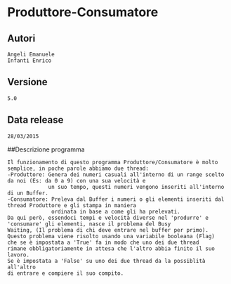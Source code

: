 # Produttore-Consumatore
## Autori
    Angeli Emanuele  
    Infanti Enrico
    
## Versione
    5.0

## Data release
    28/03/2015
    
##Descrizione programma
    
    Il funzionamento di questo programma Produttore/Consumatore è molto semplice, in poche parole abbiamo due thread:
    -Produttore: Genera dei numeri casuali all'interno di un range scelto da noi (Es: da 0 a 9) con una sua velocità e 
                 un suo tempo, questi numeri vengono inseriti all'interno di un Buffer.
    -Consumatore: Preleva dal Buffer i numeri o gli elementi inseriti dal thread Produttore e gli stampa in maniera 
                  ordinata in base a come gli ha prelevati.
    Da qui però, essendoci tempi e velocità diverse nel 'produrre' e 'consumare' gli elementi, nasce il problema del Busy
    Waiting, (Il problema di chi deve entrare nel buffer per primo).
    Questo problema viene risolto usando una variabile booleana (Flag) 
    che se è impostata a 'True' fa in modo che uno dei due thread 
    rimane obbligatoriamente in attesa che l'altro abbia finito il suo lavoro.
    Se è impostata a 'False' su uno dei due thread da la possiblità all'altro
    di entrare e compiere il suo compito.
